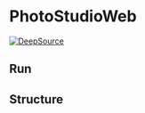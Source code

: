# PhotoStudioWeb

[![DeepSource](https://app.deepsource.com/gh/ProyectoTPI/PhotoStudioWeb.svg/?label=active+issues&show_trend=true&token=eiWlU9c8ilvyz-jN8VaX6C4I)](https://app.deepsource.com/gh/ProyectoTPI/PhotoStudioWeb/?ref=repository-badge)

## Run

## Structure

